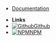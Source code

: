- [Documentation](/)
<!-- - [Changelog](changelog) -->
- **Links**
- [![Github](https://icongram.jgog.in/simple/github.svg?color=808080&size=16)Github](https://github.com/VagnerDomingues/docsify-example-panels)
- [![NPM](https://icongram.jgog.in/simple/npm.svg?colored&size=16)NPM](https://www.npmjs.com/package/docsify-example-panels)

